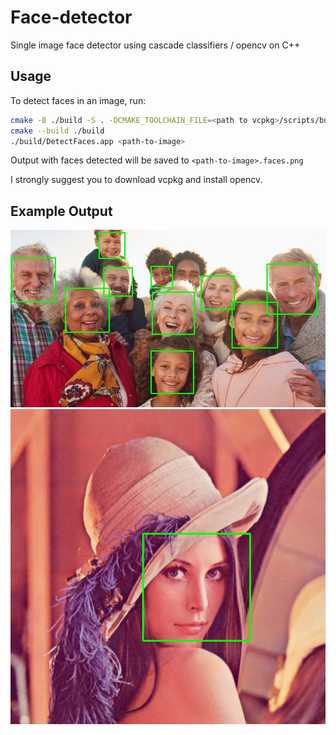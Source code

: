 # Face-detector

Single image face detector using cascade classifiers / opencv on C++

## Usage

To detect faces in an image, run:

```bash
cmake -B ./build -S . -DCMAKE_TOOLCHAIN_FILE=<path to vcpkg>/scripts/buildsystems/vcpkg.cmake
cmake --build ./build
./build/DetectFaces.app <path-to-image>
```

Output with faces detected will be saved to `<path-to-image>.faces.png`

I strongly suggest you to download vcpkg and install opencv.

## Example Output

![family-picture](docs/family.jpg)
![family-picture](docs/Lenna.png.faces.png)